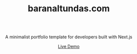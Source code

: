 <div align="center">
  <h1>baranaltundas.com</h1>
  <br>
  <br>
  <p>A minimalist portfolio template for developers built with Next.js</p>
  <p><a href="https://baranaltundas.com/">Live Demo</a></p>
  <br>
</div>




